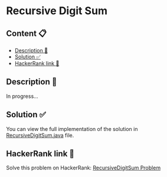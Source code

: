 # Recursive Digit Sum

## Content 📋
- [Description 📃](#description-)
- [Solution ✅](#solution-)
- [HackerRank link 🔗](#hackerrank-link-)

## Description 📃
In progress...

## Solution ✅
You can view the full implementation of the solution in [RecursiveDigitSum.java](RecursiveDigitSum.java) file.

## HackerRank link 🔗
Solve this problem on HackerRank: [RecursiveDigitSum Problem](https://www.hackerrank.com/challenges/recursive-digit-sum/problem)